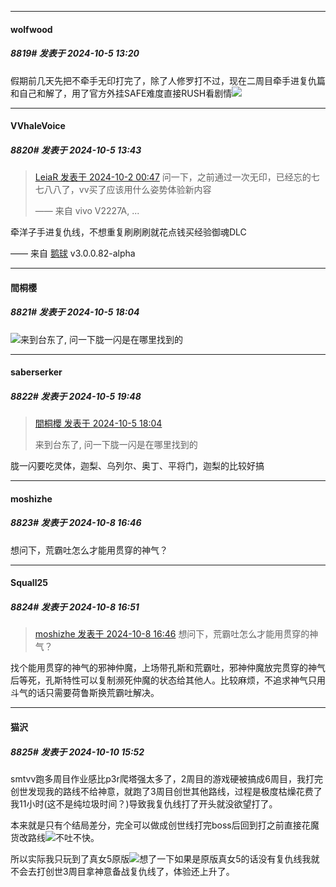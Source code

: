 ﻿
*****

####  wolfwood  
##### 8819#       发表于 2024-10-5 13:20

假期前几天先把不牵手无印打完了，除了人修罗打不过，现在二周目牵手进复仇篇和自己和解了，用了官方外挂SAFE难度直接RUSH看剧情<img src="https://static.saraba1st.com/image/smiley/face/141.gif" referrerpolicy="no-referrer">


*****

####  VVhaleVoice  
##### 8820#       发表于 2024-10-5 13:43

<blockquote><a href="httphttps://bbs.saraba1st.com/2b/forum.php?mod=redirect&amp;goto=findpost&amp;pid=66358604&amp;ptid=2008011" target="_blank">LeiaR 发表于 2024-10-2 00:47</a>
问一下，之前通过一次无印，已经忘的七七八八了，vv买了应该用什么姿势体验新内容

—— 来自 vivo V2227A, ...</blockquote>
牵洋子手进复仇线，不想重复刷刷刷就花点钱买经验御魂DLC

—— 来自 [鹅球](https://www.pgyer.com/xfPejhuq) v3.0.0.82-alpha


*****

####  間桐櫻  
##### 8821#       发表于 2024-10-5 18:04

<img src="https://static.saraba1st.com/image/smiley/face2017/029.png" referrerpolicy="no-referrer">来到台东了, 问一下胧一闪是在哪里找到的


*****

####  saberserker  
##### 8822#       发表于 2024-10-5 19:48

<blockquote><a href="httphttps://bbs.saraba1st.com/2b/forum.php?mod=redirect&amp;goto=findpost&amp;pid=66380843&amp;ptid=2008011" target="_blank">間桐櫻 发表于 2024-10-5 18:04</a>

来到台东了, 问一下胧一闪是在哪里找到的</blockquote>
胧一闪要吃灵体，迦梨、乌列尔、奥丁、平将门，迦梨的比较好搞


*****

####  moshizhe  
##### 8823#       发表于 2024-10-8 16:46

想问下，荒霸吐怎么才能用贯穿的神气？


*****

####  Squall25  
##### 8824#       发表于 2024-10-8 16:51

<blockquote><a href="httphttps://bbs.saraba1st.com/2b/forum.php?mod=redirect&amp;goto=findpost&amp;pid=66400482&amp;ptid=2008011" target="_blank">moshizhe 发表于 2024-10-8 16:46</a>
想问下，荒霸吐怎么才能用贯穿的神气？</blockquote>
找个能用贯穿的神气的邪神仲魔，上场带孔斯和荒霸吐，邪神仲魔放完贯穿的神气后等死，孔斯特性可以复制濒死仲魔的状态给其他人。比较麻烦，不追求神气只用斗气的话只需要荷鲁斯换荒霸吐解决。


*****

####  猫沢  
##### 8825#       发表于 2024-10-10 15:52

smtvv跑多周目作业感比p3r爬塔强太多了，2周目的游戏硬被搞成6周目，我打完创世发现我的路线不给神意，就跑了3周目创世其他路线，过程是极度枯燥花费了我11小时(这不是纯垃圾时间？)导致我复仇线打了开头就没欲望打了。

本来就是只有个结局差分，完全可以做成创世线打完boss后回到打之前直接花魔货改路线<img src="https://static.saraba1st.com/image/smiley/face2017/062.gif" referrerpolicy="no-referrer">不吐不快。

所以实际我只玩到了真女5原版<img src="https://static.saraba1st.com/image/smiley/face2017/141.png" referrerpolicy="no-referrer">想了一下如果是原版真女5的话没有复仇线我就不会去打创世3周目拿神意备战复仇线了，体验还上升了。

